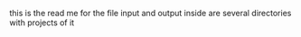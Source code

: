 this is the read me for the file input and output inside are several directories with projects of it
